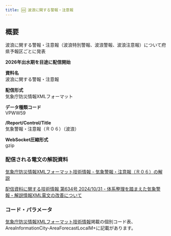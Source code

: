 ```yaml
---
title: 🆕 波浪に関する警報・注意報
---
```


## 概要
波浪に関する警報・注意報（波浪特別警報、波浪警報、波浪注意報）について府県予報区ごとに発表

**2026年出水期を目途に配信開始**

**資料名** <br/>
波浪に関する警報・注意報
 
**配信形式** <br/>
気象庁防災情報XMLフォーマット

**データ種類コード** <br/>
VPWW59

**/Report/Control/Title** <br/>
気象警報・注意報（Ｒ０６）（波浪）
 
**WebSocket圧縮形式** <br/>
gzip

### 配信される電文の解説資料
[気象庁防災情報XMLフォーマット技術情報 - 気象警報・注意報（Ｒ０６）の解説](https://dmdata.jp/docs/jma/manual/0206-0206.pdf)


[配信資料に関する技術情報 第634号 2024/10/31 - 体系整理を踏まえた気象警報・解説情報XML電文の改善について](https://dmdata.jp/docs/jma/technical/634.pdf)
 
### コード・パラメータ
[気象庁防災情報XMLフォーマット技術情報](http://xml.kishou.go.jp/tec_material.html)掲載の個別コード表、AreaInformationCity-AreaForecastLocalM+に記載があります。
